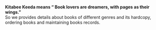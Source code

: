 <b> Kitabee Keeda means “ Book lovers are dreamers, with pages as their wings.”</b> </br>
So we provides details about books of different genres and its hardcopy, ordering books and maintaining books records.

